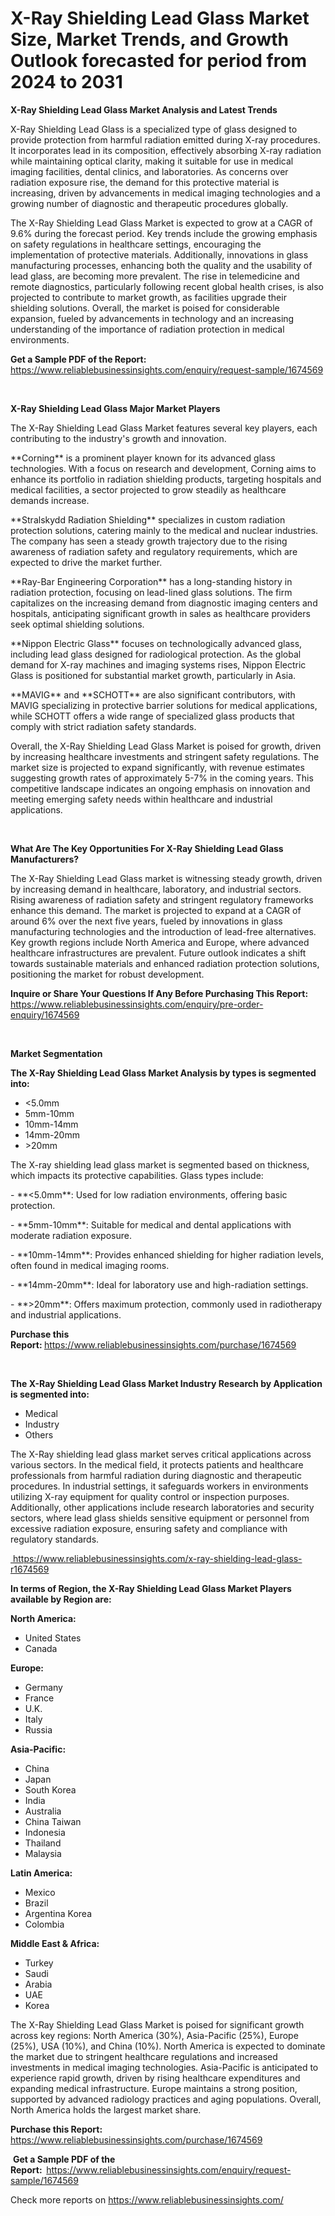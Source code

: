 <p><h1>X-Ray Shielding Lead Glass Market Size, Market Trends, and Growth Outlook forecasted for period from 2024 to 2031</h1></p><p><strong>X-Ray Shielding Lead Glass Market Analysis and Latest Trends</strong></p>
<p><p>X-Ray Shielding Lead Glass is a specialized type of glass designed to provide protection from harmful radiation emitted during X-ray procedures. It incorporates lead in its composition, effectively absorbing X-ray radiation while maintaining optical clarity, making it suitable for use in medical imaging facilities, dental clinics, and laboratories. As concerns over radiation exposure rise, the demand for this protective material is increasing, driven by advancements in medical imaging technologies and a growing number of diagnostic and therapeutic procedures globally.</p><p>The X-Ray Shielding Lead Glass Market is expected to grow at a CAGR of 9.6% during the forecast period. Key trends include the growing emphasis on safety regulations in healthcare settings, encouraging the implementation of protective materials. Additionally, innovations in glass manufacturing processes, enhancing both the quality and the usability of lead glass, are becoming more prevalent. The rise in telemedicine and remote diagnostics, particularly following recent global health crises, is also projected to contribute to market growth, as facilities upgrade their shielding solutions. Overall, the market is poised for considerable expansion, fueled by advancements in technology and an increasing understanding of the importance of radiation protection in medical environments.</p></p>
<p><strong>Get a Sample PDF of the Report:&nbsp;</strong> <a href="https://www.reliablebusinessinsights.com/enquiry/request-sample/1674569?utm_campaign=39&utm_medium=2&utm_source=Github&utm_content=ia&utm_term=28122024&utm_id=x-ray-shielding-lead-glass">https://www.reliablebusinessinsights.com/enquiry/request-sample/1674569</a></p>
<p>&nbsp;</p>
<p><strong>X-Ray Shielding Lead Glass Major Market Players</strong></p>
<p><p>The X-Ray Shielding Lead Glass Market features several key players, each contributing to the industry's growth and innovation. </p><p>**Corning** is a prominent player known for its advanced glass technologies. With a focus on research and development, Corning aims to enhance its portfolio in radiation shielding products, targeting hospitals and medical facilities, a sector projected to grow steadily as healthcare demands increase.</p><p>**Stralskydd Radiation Shielding** specializes in custom radiation protection solutions, catering mainly to the medical and nuclear industries. The company has seen a steady growth trajectory due to the rising awareness of radiation safety and regulatory requirements, which are expected to drive the market further.</p><p>**Ray-Bar Engineering Corporation** has a long-standing history in radiation protection, focusing on lead-lined glass solutions. The firm capitalizes on the increasing demand from diagnostic imaging centers and hospitals, anticipating significant growth in sales as healthcare providers seek optimal shielding solutions.</p><p>**Nippon Electric Glass** focuses on technologically advanced glass, including lead glass designed for radiological protection. As the global demand for X-ray machines and imaging systems rises, Nippon Electric Glass is positioned for substantial market growth, particularly in Asia.</p><p>**MAVIG** and **SCHOTT** are also significant contributors, with MAVIG specializing in protective barrier solutions for medical applications, while SCHOTT offers a wide range of specialized glass products that comply with strict radiation safety standards.</p><p>Overall, the X-Ray Shielding Lead Glass Market is poised for growth, driven by increasing healthcare investments and stringent safety regulations. The market size is projected to expand significantly, with revenue estimates suggesting growth rates of approximately 5-7% in the coming years. This competitive landscape indicates an ongoing emphasis on innovation and meeting emerging safety needs within healthcare and industrial applications.</p></p>
<p>&nbsp;</p>
<p><strong>What Are The Key Opportunities For X-Ray Shielding Lead Glass Manufacturers?</strong></p>
<p><p>The X-Ray Shielding Lead Glass market is witnessing steady growth, driven by increasing demand in healthcare, laboratory, and industrial sectors. Rising awareness of radiation safety and stringent regulatory frameworks enhance this demand. The market is projected to expand at a CAGR of around 6% over the next five years, fueled by innovations in glass manufacturing technologies and the introduction of lead-free alternatives. Key growth regions include North America and Europe, where advanced healthcare infrastructures are prevalent. Future outlook indicates a shift towards sustainable materials and enhanced radiation protection solutions, positioning the market for robust development.</p></p>
<p><strong>Inquire or Share Your Questions If Any Before Purchasing This Report:</strong> <a href="https://www.reliablebusinessinsights.com/enquiry/pre-order-enquiry/1674569?utm_campaign=39&utm_medium=2&utm_source=Github&utm_content=ia&utm_term=28122024&utm_id=x-ray-shielding-lead-glass">https://www.reliablebusinessinsights.com/enquiry/pre-order-enquiry/1674569</a></p>
<p>&nbsp;</p>
<p><strong>Market Segmentation</strong></p>
<p><strong>The X-Ray Shielding Lead Glass Market Analysis by types is segmented into:</strong></p>
<p><ul><li><5.0mm</li><li>5mm-10mm</li><li>10mm-14mm</li><li>14mm-20mm</li><li>>20mm</li></ul></p>
<p><p>The X-ray shielding lead glass market is segmented based on thickness, which impacts its protective capabilities. Glass types include:</p><p>- **<5.0mm**: Used for low radiation environments, offering basic protection.</p><p>- **5mm-10mm**: Suitable for medical and dental applications with moderate radiation exposure.</p><p>- **10mm-14mm**: Provides enhanced shielding for higher radiation levels, often found in medical imaging rooms.</p><p>- **14mm-20mm**: Ideal for laboratory use and high-radiation settings.</p><p>- **>20mm**: Offers maximum protection, commonly used in radiotherapy and industrial applications.</p></p>
<p><strong>Purchase this Report:&nbsp;</strong><a href="https://www.reliablebusinessinsights.com/purchase/1674569?utm_campaign=39&utm_medium=2&utm_source=Github&utm_content=ia&utm_term=28122024&utm_id=x-ray-shielding-lead-glass">https://www.reliablebusinessinsights.com/purchase/1674569</a></p>
<p>&nbsp;</p>
<p><strong>The X-Ray Shielding Lead Glass Market Industry Research by Application is segmented into:</strong></p>
<p><ul><li>Medical</li><li>Industry</li><li>Others</li></ul></p>
<p><p>The X-Ray shielding lead glass market serves critical applications across various sectors. In the medical field, it protects patients and healthcare professionals from harmful radiation during diagnostic and therapeutic procedures. In industrial settings, it safeguards workers in environments utilizing X-ray equipment for quality control or inspection purposes. Additionally, other applications include research laboratories and security sectors, where lead glass shields sensitive equipment or personnel from excessive radiation exposure, ensuring safety and compliance with regulatory standards.</p></p>
<p><a href="https://www.reliablebusinessinsights.com/x-ray-shielding-lead-glass-r1674569?utm_campaign=39&utm_medium=2&utm_source=Github&utm_content=ia&utm_term=28122024&utm_id=x-ray-shielding-lead-glass">&nbsp;https://www.reliablebusinessinsights.com/x-ray-shielding-lead-glass-r1674569</a></p>
<p><strong>In terms of Region, the X-Ray Shielding Lead Glass Market Players available by Region are:</strong></p>
<p>
    <p> <strong> North America: </strong>
        <ul>
            <li>United States</li>
            <li>Canada</li>
        </ul>
        </p> 
    <p> <strong> Europe: </strong>
        <ul>
            <li>Germany</li>
            <li>France</li>
            <li>U.K.</li>
            <li>Italy</li>
            <li>Russia</li>
        </ul>
        </p> 
    <p> <strong> Asia-Pacific: </strong>
        <ul>
            <li>China</li>
            <li>Japan</li>
            <li>South Korea</li>
            <li>India</li>
            <li>Australia</li>
            <li>China Taiwan</li>
            <li>Indonesia</li>
            <li>Thailand</li>
            <li>Malaysia</li>
        </ul>
        </p> 
    <p> <strong> Latin America: </strong>
        <ul>
            <li>Mexico</li>
            <li>Brazil</li>
            <li>Argentina Korea</li>
            <li>Colombia</li>
        </ul>
        </p> 
    <p> <strong> Middle East & Africa: </strong>
        <ul>
            <li>Turkey</li>
            <li>Saudi</li>
            <li>Arabia</li>
            <li>UAE</li>
            <li>Korea</li>
        </ul>
    </p>
    </p>
<p><p>The X-Ray Shielding Lead Glass Market is poised for significant growth across key regions: North America (30%), Asia-Pacific (25%), Europe (25%), USA (10%), and China (10%). North America is expected to dominate the market due to stringent healthcare regulations and increased investments in medical imaging technologies. Asia-Pacific is anticipated to experience rapid growth, driven by rising healthcare expenditures and expanding medical infrastructure. Europe maintains a strong position, supported by advanced radiology practices and aging populations. Overall, North America holds the largest market share.</p></p>
<p><strong>Purchase this Report: </strong><a href="https://www.reliablebusinessinsights.com/purchase/1674569?utm_campaign=39&utm_medium=2&utm_source=Github&utm_content=ia&utm_term=28122024&utm_id=x-ray-shielding-lead-glass">https://www.reliablebusinessinsights.com/purchase/1674569</a></p>
<p>&nbsp;<strong>Get a Sample PDF of the Report:&nbsp;&nbsp;</strong><a href="https://www.reliablebusinessinsights.com/enquiry/request-sample/1674569?utm_campaign=39&utm_medium=2&utm_source=Github&utm_content=ia&utm_term=28122024&utm_id=x-ray-shielding-lead-glass">https://www.reliablebusinessinsights.com/enquiry/request-sample/1674569</a></p>
<p><strong></strong></p>
<p>Check more reports on <a href="https://www.reliablebusinessinsights.com/?utm_campaign=39&utm_medium=2&utm_source=Github&utm_content=ia&utm_term=28122024&utm_id=x-ray-shielding-lead-glass">https://www.reliablebusinessinsights.com/</a></p>
